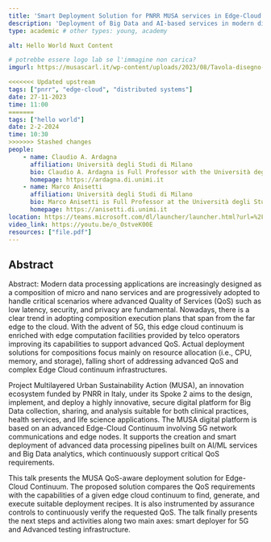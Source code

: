 ```yaml
---
title: 'Smart Deployment Solution for PNRR MUSA services in Edge-Cloud Continuum'
description: 'Deployment of Big Data and AI-based services in modern distributed systems, at the basis of the innovation ecosystem developed as part of the PNRRR project MUSA'
type: academic # other types: young, academy

alt: Hello World Nuxt Content

# potrebbe essere logo lab se l'immagine non carica?
imgurl: https://musascarl.it/wp-content/uploads/2023/08/Tavola-disegno-4.png

<<<<<<< Updated upstream
tags: ["pnrr", "edge-cloud", "distributed systems"]
date: 27-11-2023
time: 11:00
=======
tags: ["hello world"]
date: 2-2-2024
time: 10:30
>>>>>>> Stashed changes
people:
    - name: Claudio A. Ardagna
      affiliation: Università degli Studi di Milano
      bio: Claudio A. Ardagna is Full Professor with the Università degli Studi di Milano, the Director of the CINI National Lab on Data Science, and co-founder of Moon Cloud srl. His research interests are in the areas of cloud-edge security and assurance, distributed system certification, machine learning, and data science, where he published more than 150 contributions in international journals, conference/workshop proceedings, and chapters in international books. He is the winner of the ERCIM (European Research Consortium for Informatics and Mathematics) WG STM 2009 Award for the Best Ph.D. Thesis on Security and Trust Management. He has been visiting professor at Université Jean Moulin Lyon 3 and visiting researcher at Beijing University of Posts and Telecommunications, Khalifa University, George Mason University. He is member of the Steering Committee of IEEE Transactions on Cloud Computing, member of the editorial board of the IEEE Transactions on Cloud Computing and IEEE Transactions on Services Computing, and secretary of the IEEE Technical Committee on Services Computing. He is General Chair for IEEE ICWS 2024.
      homepage: https://ardagna.di.unimi.it
    - name: Marco Anisetti
      affiliation: Università degli Studi di Milano 
      bio: Marco Anisetti is Full Professor at the Università degli Studi di Milano. His research interests are in the area of computational intelligence, and its application to the design and evaluation of complex systems. He has been investigating innovative solutions in the area of cloud security assurance evaluation. In this area he defined a new scheme for continuous and incremental cloud security certification, based on distributed assurance evaluation architecture.
      homepage: https://anisetti.di.unimi.it
location: https://teams.microsoft.com/dl/launcher/launcher.html?url=%2F_%23%2Fl%2Fmeetup-join%2F19%3Ameeting_N2Y4YTliODItYzRjMC00NTJlLTliMTYtNTc5NDNlMGZmNWMw%40thread.v2%2F0%3Fcontext%3D%257b%2522Tid%2522%253a%252213b55eef-7018-4674-a3d7-cc0db06d545c%2522%252c%2522Oid%2522%253a%25226afb8774-30dd-49f0-87e8-2e09591d0107%2522%257d%26anon%3Dtrue&type=meetup-join&deeplinkId=0cc1955a-ead0-44be-aa58-d670e7a8bf27&directDl=true&msLaunch=true&enableMobilePage=true&suppressPrompt=true
video_link: https://youtu.be/o_OstveK00E
resources: ["file.pdf"]
---
```


## Abstract

Abstract: Modern data processing applications are increasingly designed as a composition of micro and nano services and are progressively adopted to handle critical scenarios where advanced Quality of Services (QoS) such as low latency, security, and privacy are fundamental. Nowadays, there is a clear trend in adopting composition execution plans that span from the far edge to the cloud. With the advent of 5G, this edge cloud continuum is enriched with edge computation facilities provided by telco operators improving its capabilities to support advanced QoS. Actual deployment solutions for compositions focus mainly on resource allocation (i.e., CPU, memory, and storage), falling short of addressing advanced QoS and complex Edge Cloud continuum infrastructures.

Project Multilayered Urban Sustainability Action (MUSA), an innovation ecosystem funded by PNRR in Italy, under its Spoke 2 aims to the design, implement, and deploy a highly innovative, secure digital platform for Big Data collection, sharing, and analysis suitable for both clinical practices, health services, and life science applications. The MUSA digital platform is based on an advanced Edge-Cloud Continuum involving 5G network communications and edge nodes. It supports the creation and smart deployment of advanced data processing pipelines built on AI/ML services and Big Data analytics, which continuously support critical QoS requirements.

This talk presents the MUSA QoS-aware deployment solution for Edge-Cloud Continuum. The proposed solution compares the QoS requirements with the capabilities of a given edge cloud continuum to find, generate, and execute suitable deployment recipes. It is also instrumented by assurance controls to continuously verify the requested QoS. The talk finally presents the next steps and activities along two main axes: smart deployer for 5G and Advanced testing infrastructure.

